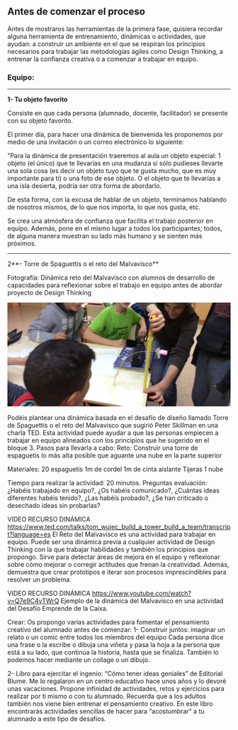 ## Antes de comenzar el proceso

Antes de mostraros las herramientas de la primera fase, quisiera recordar alguna herramienta de entrenamiento, dinámicas o actividades, que ayudan: a construir un ambiente en el que se respiran los principios necesarios para trabajar las metodologías ágiles como Design Thinking, a entrenar la confianza creativa o a comenzar a trabajar en equipo.

### Equipo:

---

**1- Tu objeto favorito**

Consiste en que cada persona (alumnado, docente, facilitador) se presente con su objeto favorito.

El primer día, para hacer una dinámica de bienvenida les proponemos por medio de una invitación o un correo electrónico lo siguiente:

”Para la dinámica de presentación traeremos al aula un objeto especial: 1 objeto (el único) que te llevarías en una mudanza si sólo pudieses llevarte una sola cosa (es decir un objeto tuyo que te gusta mucho, que es muy importante para ti) o una foto de ese objeto. O el objeto que te llevarías a una isla desierta, podría ser otra forma de abordarlo.

De esta forma, con la excusa de hablar de un objeto, terminamos hablando de nosotros mismos, de lo que nos importa, lo que nos gusta, etc. 

Se crea una atmósfera de confianza que facilita el trabajo posterior en equipo. Además, pone en el mismo lugar a todos los participantes; todos, de alguna manera muestran su lado más humano y se sienten más próximos.

---

2**- Torre de Spaguettis o el reto del Malvavisco**

Fotografía: Dinámica reto del Malvavisco con alumnos de desarrollo de capacidades para reflexionar sobre el trabajo en equipo antes de abordar proyecto de Design Thinking

![](/assets/retospaguetti.jpg)

Podéis plantear una dinámica basada en el desafío de diseño llamado Torre de Spaguettis o el reto del Malvavisco que sugirió Peter Skillman en una charla TED. Esta actividad puede ayudar a que las personas empiecen a trabajar en equipo alineados con los principios que he sugerido en el bloque 3.
Pasos para llevarla a cabo:
Reto: Construir una torre de espaguetis lo más alta posible que aguante una nube en la parte superior

Materiales:
  20 espaguetis
  1m de cordel
  1m de cinta aislante
  Tijeras
  1 nube

Tiempo para realizar la actividad: 20 minutos.
Preguntas evaluación:
¿Habéis trabajado en equipo?, ¿Os habéis comunicado?, ¿Cuántas ideas diferentes habéis tenido?, ¿Las habéis probado?, ¿Se han criticado o desechado ideas sin probarlas?



VIDEO RECURSO DINÁMICA
https://www.ted.com/talks/tom_wujec_build_a_tower_build_a_team/transcript?language=es
El Reto del Malvavisco es una actividad para trabajar en equipo. 
Puede ser una dinámica previa a cualquier actividad de Design Thinking con la que trabajar habilidades y también los principios que propongo. Sirve para detectar áreas de mejora en el equipo y reflexionar sobre cómo mejorar o corregir actitudes que frenan la creatividad. Además, demuestra que crear prototipos e iterar son procesos imprescindibles para resolver un problema.


VIDEO RECURSO DINÁMICA
https://www.youtube.com/watch?v=Q7e9C4vTWrQ
Ejemplo de la dinámica del Malvavisco en una actividad del Desafío Emprende de la Caixa.

Crear:
Os propongo varias actividades para fomentar el pensamiento creativo del alumnado antes de comenzar:
1- Construir juntos: imaginar un relato o un comic entre todos los miembros del equipo
Cada persona dice una frase o la escribe o dibuja una viñeta y pasa la hoja a la persona que está a su lado, que continúa la historia, hasta que se finaliza. También lo podemos hacer mediante un collage o un dibujo.

2- Libro para ejercitar el ingenio: “Cómo tener ideas geniales” de Editorial Blume.
Me lo regalaron en un centro educativo hace unos años y lo devoré unas vacaciones.
Propone infinidad de actividades, retos y ejercicios para realizar por ti mismo o con tu alumnado. 
Recuerda que a los adultos también nos viene bien entrenar el pensamiento creativo.
En este libro encontrarás actividades sencillas de hacer para “acostumbrar” a tu alumnado a este tipo de desafíos.
